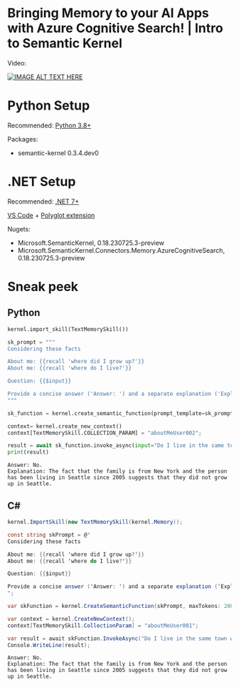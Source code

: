 # Bringing Memory to your AI Apps with Azure Cognitive Search! | Intro to Semantic Kernel

Video:

[![IMAGE ALT TEXT HERE](https://img.youtube.com/vi/4bvnDf0F6yk/0.jpg)](https://www.youtube.com/watch?v=4bvnDf0F6yk)

# Python Setup

Recommended: [Python 3.8+](https://github.com/pyenv/pyenv)

Packages:

* semantic-kernel 0.3.4.dev0

# .NET Setup

Recommended: [.NET 7+](https://dotnet.microsoft.com/download/dotnet)

[VS Code](https://code.visualstudio.com/download) +
[Polyglot extension](https://marketplace.visualstudio.com/items?itemName=ms-dotnettools.dotnet-interactive-vscode)

Nugets:

* Microsoft.SemanticKernel, 0.18.230725.3-preview
* Microsoft.SemanticKernel.Connectors.Memory.AzureCognitiveSearch, 0.18.230725.3-preview

# Sneak peek

## Python

```python
kernel.import_skill(TextMemorySkill())

sk_prompt = """
Considering these facts

About me: {{recall 'where did I grow up?'}}
About me: {{recall 'where do I live?'}}

Question: {{$input}}

Provide a concise answer ('Answer: ') and a separate explanation ('Explanation: '), in two lines.
"""

sk_function = kernel.create_semantic_function(prompt_template=sk_prompt, max_tokens=200)
```
```python
context= kernel.create_new_context()
context[TextMemorySkill.COLLECTION_PARAM] = "aboutMeUser002";

result = await sk_function.invoke_async(input="Do I live in the same town where I grew up?", context=context)
print(result)
```
```
Answer: No.
Explanation: The fact that the family is from New York and the person has been living in Seattle since 2005 suggests that they did not grow up in Seattle.
```

## C#

```csharp
kernel.ImportSkill(new TextMemorySkill(kernel.Memory));

const string skPrompt = @"
Considering these facts

About me: {{recall 'where did I grow up?'}}
About me: {{recall 'where do I live?'}}

Question: {{$input}}

Provide a concise answer ('Answer: ') and a separate explanation ('Explanation: '), in two lines.
";

var skFunction = kernel.CreateSemanticFunction(skPrompt, maxTokens: 200);
```
```csharp
var context = kernel.CreateNewContext();
context[TextMemorySkill.CollectionParam] = "aboutMeUser001";

var result = await skFunction.InvokeAsync("Do I live in the same town where I grew up?", context);
Console.WriteLine(result);
```
```
Answer: No.
Explanation: The fact that the family is from New York and the person has been living in Seattle since 2005 suggests that they did not grow up in Seattle.
```
